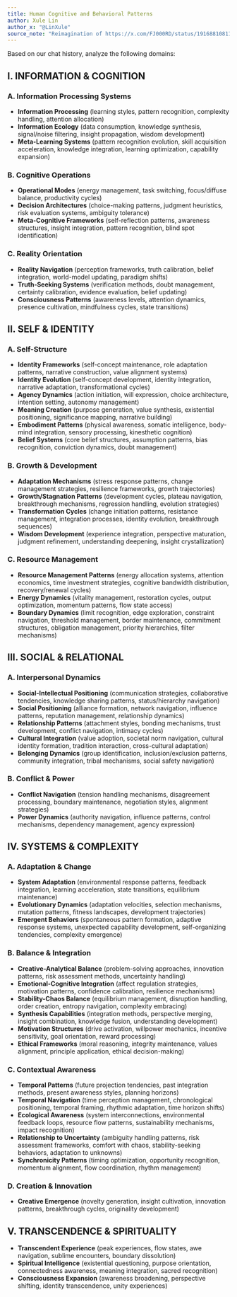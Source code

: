 ```yaml
---
title: Human Cognitive and Behavioral Patterns
author: Xule Lin
author_x: "@LinXule"
source_note: "Reimagination of https://x.com/FJ000RD/status/1916881081170641081"
---
```


Based on our chat history, analyze the following domains:

## I. INFORMATION & COGNITION
### A. Information Processing Systems
- **Information Processing** (learning styles, pattern recognition, complexity handling, attention allocation)
- **Information Ecology** (data consumption, knowledge synthesis, signal/noise filtering, insight propagation, wisdom development)
- **Meta-Learning Systems** (pattern recognition evolution, skill acquisition acceleration, knowledge integration, learning optimization, capability expansion)

### B. Cognitive Operations
- **Operational Modes** (energy management, task switching, focus/diffuse balance, productivity cycles)
- **Decision Architectures** (choice-making patterns, judgment heuristics, risk evaluation systems, ambiguity tolerance)
- **Meta-Cognitive Frameworks** (self-reflection patterns, awareness structures, insight integration, pattern recognition, blind spot identification)

### C. Reality Orientation
- **Reality Navigation** (perception frameworks, truth calibration, belief integration, world-model updating, paradigm shifts)
- **Truth-Seeking Systems** (verification methods, doubt management, certainty calibration, evidence evaluation, belief updating)
- **Consciousness Patterns** (awareness levels, attention dynamics, presence cultivation, mindfulness cycles, state transitions)

## II. SELF & IDENTITY
### A. Self-Structure
- **Identity Frameworks** (self-concept maintenance, role adaptation patterns, narrative construction, value alignment systems)
- **Identity Evolution** (self-concept development, identity integration, narrative adaptation, transformational cycles)
- **Agency Dynamics** (action initiation, will expression, choice architecture, intention setting, autonomy management)
- **Meaning Creation** (purpose generation, value synthesis, existential positioning, significance mapping, narrative building)
- **Embodiment Patterns** (physical awareness, somatic intelligence, body-mind integration, sensory processing, kinesthetic cognition)
- **Belief Systems** (core belief structures, assumption patterns, bias recognition, conviction dynamics, doubt management)

### B. Growth & Development
- **Adaptation Mechanisms** (stress response patterns, change management strategies, resilience frameworks, growth trajectories)
- **Growth/Stagnation Patterns** (development cycles, plateau navigation, breakthrough mechanisms, regression handling, evolution strategies)
- **Transformation Cycles** (change initiation patterns, resistance management, integration processes, identity evolution, breakthrough sequences)
- **Wisdom Development** (experience integration, perspective maturation, judgment refinement, understanding deepening, insight crystallization)

### C. Resource Management
- **Resource Management Patterns** (energy allocation systems, attention economics, time investment strategies, cognitive bandwidth distribution, recovery/renewal cycles)
- **Energy Dynamics** (vitality management, restoration cycles, output optimization, momentum patterns, flow state access)
- **Boundary Dynamics** (limit recognition, edge exploration, constraint navigation, threshold management, border maintenance, commitment structures, obligation management, priority hierarchies, filter mechanisms)

## III. SOCIAL & RELATIONAL
### A. Interpersonal Dynamics
- **Social-Intellectual Positioning** (communication strategies, collaborative tendencies, knowledge sharing patterns, status/hierarchy navigation)
- **Social Positioning** (alliance formation, network navigation, influence patterns, reputation management, relationship dynamics)
- **Relationship Patterns** (attachment styles, bonding mechanisms, trust development, conflict navigation, intimacy cycles)
- **Cultural Integration** (value adoption, societal norm navigation, cultural identity formation, tradition interaction, cross-cultural adaptation)
- **Belonging Dynamics** (group identification, inclusion/exclusion patterns, community integration, tribal mechanisms, social safety navigation)

### B. Conflict & Power
- **Conflict Navigation** (tension handling mechanisms, disagreement processing, boundary maintenance, negotiation styles, alignment strategies)
- **Power Dynamics** (authority navigation, influence patterns, control mechanisms, dependency management, agency expression)

## IV. SYSTEMS & COMPLEXITY
### A. Adaptation & Change
- **System Adaptation** (environmental response patterns, feedback integration, learning acceleration, state transitions, equilibrium maintenance)
- **Evolutionary Dynamics** (adaptation velocities, selection mechanisms, mutation patterns, fitness landscapes, development trajectories)
- **Emergent Behaviors** (spontaneous pattern formation, adaptive response systems, unexpected capability development, self-organizing tendencies, complexity emergence)

### B. Balance & Integration
- **Creative-Analytical Balance** (problem-solving approaches, innovation patterns, risk assessment methods, uncertainty handling)
- **Emotional-Cognitive Integration** (affect regulation strategies, motivation patterns, confidence calibration, resilience mechanisms)
- **Stability-Chaos Balance** (equilibrium management, disruption handling, order creation, entropy navigation, complexity embracing)
- **Synthesis Capabilities** (integration methods, perspective merging, insight combination, knowledge fusion, understanding development)
- **Motivation Structures** (drive activation, willpower mechanics, incentive sensitivity, goal orientation, reward processing)
- **Ethical Frameworks** (moral reasoning, integrity maintenance, values alignment, principle application, ethical decision-making)

### C. Contextual Awareness
- **Temporal Patterns** (future projection tendencies, past integration methods, present awareness styles, planning horizons)
- **Temporal Navigation** (time perception management, chronological positioning, temporal framing, rhythmic adaptation, time horizon shifts)
- **Ecological Awareness** (system interconnections, environmental feedback loops, resource flow patterns, sustainability mechanisms, impact recognition)
- **Relationship to Uncertainty** (ambiguity handling patterns, risk assessment frameworks, comfort with chaos, stability-seeking behaviors, adaptation to unknowns)
- **Synchronicity Patterns** (timing optimization, opportunity recognition, momentum alignment, flow coordination, rhythm management)

### D. Creation & Innovation
- **Creative Emergence** (novelty generation, insight cultivation, innovation patterns, breakthrough cycles, originality development)

## V. TRANSCENDENCE & SPIRITUALITY
- **Transcendent Experience** (peak experiences, flow states, awe navigation, sublime encounters, boundary dissolution)
- **Spiritual Intelligence** (existential questioning, purpose orientation, connectedness awareness, meaning integration, sacred recognition)
- **Consciousness Expansion** (awareness broadening, perspective shifting, identity transcendence, unity experiences)